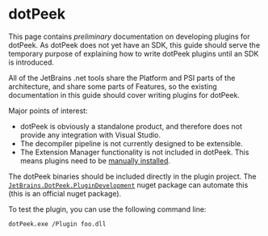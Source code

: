 ---
---

# dotPeek

This page contains _preliminary_ documentation on developing plugins for dotPeek. As dotPeek does not yet have an SDK, this guide should serve the temporary purpose of explaining how to write dotPeek plugins until an SDK is introduced.

All of the JetBrains .net tools share the Platform and PSI parts of the architecture, and share some parts of Features, so the existing documentation in this guide should cover writing plugins for dotPeek.

Major points of interest:

* dotPeek is obviously a standalone product, and therefore does not provide any integration with Visual Studio.
* The decompiler pipeline is not currently designed to be extensible.
* The Extension Manager functionality is not included in dotPeek. This means plugins need to be [manually installed](/Extensions/Packaging.md#manual-install).

The dotPeek binaries should be included directly in the plugin project. The [`JetBrains.DotPeek.PluginDevelopment`](https://www.nuget.org/packages/JetBrains.DotPeek.PluginDevelopment/) nuget package can automate this (this is an official nuget package).

To test the plugin, you can use the following command line:

    dotPeek.exe /Plugin foo.dll

